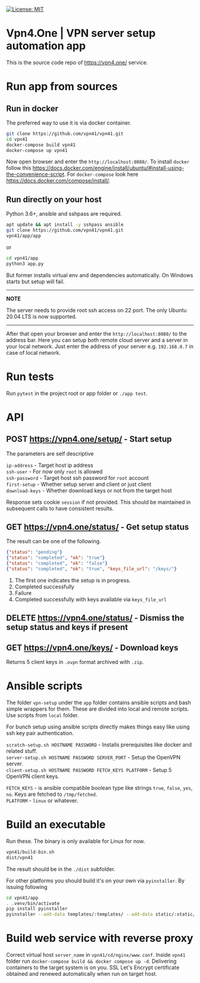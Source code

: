 [![License: MIT](https://img.shields.io/badge/License-MIT-blue.svg)](https://opensource.org/licenses/MIT)

# Vpn4.One | VPN server setup automation app

This is the source code repo of https://vpn4.one/ service. 

# Run app from sources

## Run in docker   

The preferred way to use it is via docker container.  
  
```bash
git clone https://github.com/vpn41/vpn41.git
cd vpn41
docker-compose build vpn41
docker-compose up vpn41
```

Now open browser and enter the `http://localhost:8080/`.
To install `docker` follow this https://docs.docker.com/engine/install/ubuntu/#install-using-the-convenience-script. 
For `docker-compose` look here https://docs.docker.com/compose/install/.

## Run directly on your host 

Python 3.6+, ansible and sshpass are required. 

```bash
apt update && apt install -y sshpass ansible
git clone https://github.com/vpn41/vpn41.git
vpn41/app/app
```

or 

```bash
cd vpn41/app
python3 app.py
```

But former installs virtual env and dependencies automatically. On Windows starts but setup will fail. 

---
**NOTE**

The server needs to provide root ssh access on 22 port. The only Ubuntu 20.04 LTS is now supported. 

---

After that open your browser and enter the `http://localhost:8080/` to the address bar. Here you can setup both remote cloud
server and a server in your local network. Just enter the address of your server e.g. `192.168.0.7` in case of local network. 

# Run tests

Run `pytest` in the project root or app folder or `./app test`.

# API
## POST https://vpn4.one/setup/ - Start setup 

The parameters are self descriptive 

`ip-address` - Target host ip address  
`ssh-user` - For now only `root` is allowed  
`ssh-password` - Target host ssh password for `root` account  
`first-setup` - Whether setup server and client or just client  
`download-keys` - Whether download keys or not from the target host

Response sets cookie `session` if not provided. This should be maintained in subsequent calls to have consistent results.

## GET https://vpn4.one/status/ - Get setup status

The result can be one of the following.

```json
{"status": "pending"}
{"status": "completed", "ok": "true"}
{"status": "completed", "ok": "false"}
{"status": "completed", "ok": "true", "keys_file_url": "/keys/"}
```

1. The first one indicates the setup is in progress.
2. Completed successfully 
3. Failure
4. Completed successfully with keys available via `keys_file_url`

## DELETE https://vpn4.one/status/ - Dismiss the setup status and keys if present 

## GET https://vpn4.one/keys/ - Download keys

Returns 5 client keys in `.ovpn` format archived with `.zip`.   

# Ansible scripts

The folder `vpn-setup` under the `app` folder contains ansible scripts and bash simple wrappers for them. These are divided into
local and remote scripts. Use scripts from `local` folder. 

For bunch setup using ansible scripts directly makes things easy like using ssh key pair authentication. 

`scratch-setup.sh HOSTNAME PASSWORD` - Installs prerequisites like docker and related stuff.  
`server-setup.sh HOSTNAME PASSWORD SERVER_PORT` - Setup the OpenVPN server.  
`client-setup.sh HOSTNAME PASSWORD FETCH_KEYS PLATFORM` - Setup 5 OpenVPN client keys.

`FETCH_KEYS` - is ansible compatible boolean type like strings `true`, `false`, `yes`, `no`. Keys are fetched to `/tmp/fetched`.  
`PLATFORM` - `linux` or whatever.

# Build an executable 

Run these. The binary is only available for Linux for now.

```bash
vpn41/build-bin.sh
dist/vpn41
```

The result should be in the `./dist` subfolder.  

For other platforms you should build it's on your own via `pyinstaller`. By issuing following
 
```bash
cd vpn41/app
. .venv/bin/activate
pip install pyinstaller
pyinstaller --add-data templates/:templates/ --add-data static/:static/ --add-data vpn-setup/:vpn-setup/ --onefile app.py --name vpn41
```

# Build web service with reverse proxy
 
Correct virtual host `server_name` in `vpn41/cd/nginx/www.conf`.
Inside `vpn41` folder run `docker-compose build && docker compose up -d`.
Delivering containers to the target system is on you.
SSL Let's Encrypt certificate obtained and renewed automatically when run on target host.
